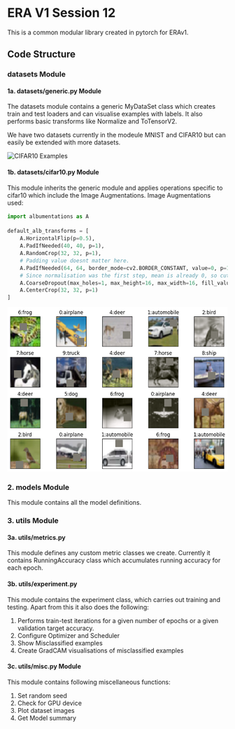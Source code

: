# ERA V1 Session 12

This is a common modular library created in pytorch for ERAv1.

## Code Structure

### datasets Module
#### 1a. datasets/generic.py Module
The datasets module contains a generic MyDataSet class which creates train and test loaders and can visualise examples with labels.
It also performs basic transforms like Normalize and ToTensorV2.

We have two datasets currently in the modeule MNIST and CIFAR10 but can easily be extended with more datasets.

![CIFAR10 Examples](assets/cifar_examples.png)

#### 1b. datasets/cifar10.py Module
This module inherits the generic module and applies operations specific to cifar10 which include the Image Augmentations.
Image Augmentations used:
```python
import albumentations as A

default_alb_transforms = [
    A.HorizontalFlip(p=0.5),
    A.PadIfNeeded(40, 40, p=1),
    A.RandomCrop(32, 32, p=1),
    # Padding value doesnt matter here.
    A.PadIfNeeded(64, 64, border_mode=cv2.BORDER_CONSTANT, value=0, p=1),
    # Since normalisation was the first step, mean is already 0, so cutout fill_value = 0
    A.CoarseDropout(max_holes=1, max_height=16, max_width=16, fill_value=0, p=1),
    A.CenterCrop(32, 32, p=1)
]
```

![CIFAR10 Examples](assets/cifar_aug.png)

### 2. models Module
This module contains all the model definitions.

### 3. utils Module
#### 3a. utils/metrics.py
This module defines any custom metric classes we create. Currently it contains RunningAccuracy class which accumulates running accuracy for each epoch.

#### 3b. utils/experiment.py
This module contains the experiment class, which carries out training and testing.
Apart from this it also does the following:
1. Performs train-test iterations for a given number of epochs or a given validation target accuracy.
2. Configure Optimizer and Scheduler
3. Show Misclassified examples
4. Create GradCAM visualisations of misclassified examples

#### 3c. utils/misc.py Module
This module contains following miscellaneous functions:
1. Set random seed
2. Check for GPU device
3. Plot dataset images
4. Get Model summary
